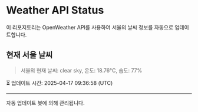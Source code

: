 
# Weather API Status

이 리포지토리는 OpenWeather API를 사용하여 서울의 날씨 정보를 자동으로 업데이트합니다.

## 현재 서울 날씨
> 서울의 현재 날씨: clear sky, 온도: 18.76°C, 습도: 77%

⏳ 업데이트 시간: 2025-04-17 09:36:58 (UTC)

---
자동 업데이트 봇에 의해 관리됩니다.
